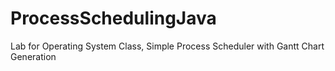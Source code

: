 # ProcessSchedulingJava
Lab for Operating System Class, Simple Process Scheduler with Gantt Chart Generation

